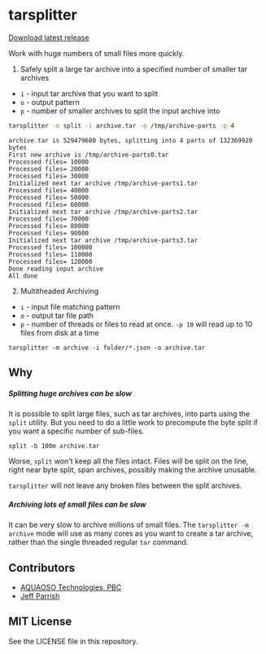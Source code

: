 # tarsplitter

[Download latest release](https://github.com/AQUAOSOTech/tarsplitter/releases/latest)

Work with huge numbers of small files more quickly.

1. Safely split a large tar archive into a specified number of smaller tar archives

- `i` - input tar archive that you want to split
- `o` - output pattern
- `p` - number of smaller archives to split the input archive into

```bash
tarsplitter -m split -i archive.tar -o /tmp/archive-parts -p 4
```

```text
archive.tar is 529479680 bytes, splitting into 4 parts of 132369920 bytes
First new archive is /tmp/archive-parts0.tar
Processed files= 10000
Processed files= 20000
Processed files= 30000
Initialized next tar archive /tmp/archive-parts1.tar
Processed files= 40000
Processed files= 50000
Processed files= 60000
Initialized next tar archive /tmp/archive-parts2.tar
Processed files= 70000
Processed files= 80000
Processed files= 90000
Initialized next tar archive /tmp/archive-parts3.tar
Processed files= 100000
Processed files= 110000
Processed files= 120000
Done reading input archive
All done
```

2. Multitheaded Archiving

- `i` - input file matching pattern
- `o` - output tar file path
- `p` - number of threads or files to read at once. `-p 10` will read up to 10 files from disk at a time

```
tarsplitter -m archive -i folder/*.json -o archive.tar
```

## Why

##### Splitting huge archives can be slow

It is possible to split large files, such as tar archives, into parts using the `split` utility. But you need to do a little work to precompute the byte split if you want a specific number of sub-files.

```
split -b 100m archive.tar
```

Worse, `split` won't keep all the files intact. Files will be split on the line, right near byte split, span archives, possibly making the archive unusable.

`tarsplitter` will not leave any broken files between the split archives.

##### Archiving lots of small files can be slow

It can be very slow to archive millions of small files. The `tarsplitter -m archive` mode will use as many cores as you want to create a tar archive, rather than the single threaded regular `tar` command.

## Contributors

- [AQUAOSO Technologies, PBC](https://aquaoso.com)
- [Jeff Parrish](https://github.com/ruffrey)

## MIT License

See the LICENSE file in this repository.
